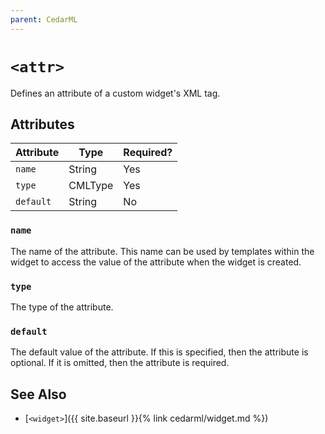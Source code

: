 ```yaml
---
parent: CedarML
---
```

# `<attr>`
Defines an attribute of a custom widget's XML tag.

## Attributes

| Attribute | Type    | Required? |
|-----------|---------|-----------|
| `name`    | String  | Yes       |
| `type`    | CMLType | Yes       |
| `default` | String  | No        |

### `name`
The name of the attribute. This name can be used by templates within the widget
to access the value of the attribute when the widget is created.

### `type`
The type of the attribute.

### `default`
The default value of the attribute. If this is specified, then the attribute is
optional. If it is omitted, then the attribute is required.

## See Also
- [`<widget>`]({{ site.baseurl }}{% link cedarml/widget.md %})
